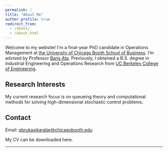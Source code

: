 ```yaml
---
permalink: /
title: "About Me"
author_profile: true
redirect_from: 
  - /about/
  - /about.html
---
```


Welcome to my website! I'm a final-year PhD candidate in Operations Management at [the University of Chicago Booth School of Business](https://www.chicagobooth.edu/). 
I’m advised by Professor [Baris Ata](https://www.chicagobooth.edu/faculty/directory/a/baris-ata). Previously, I obtained a B.S. degree 
in Industrial Engineering and Operations Research from [UC Berkeley College of Engineering](https://ieor.berkeley.edu/).


Research Interests
------------------
My current research focus is on queueing theory and computational methods for solving high-dimensional stochastic control problems.

Contact
------------------
Email: ebrukasikaralar@chicagobooth.edu


My CV can be downloaded here.

---
